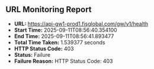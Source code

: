 ## URL Monitoring Report

- **URL:** https://api-gw1-prod1.fisglobal.com/gw/v1/health
- **Start Time:** 2025-09-11T08:56:40.354100
- **End Time:** 2025-09-11T08:56:41.893477
- **Total Time Taken:** 1.539377 seconds
- **HTTP Status Code:** 403
- **Status:** Failure
- **Failure Reason:** HTTP Status Code: 403
